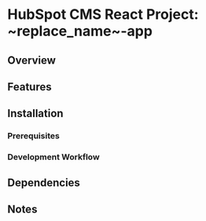 # HubSpot CMS React Project: ~replace_name~-app

## Overview

<!--
    Provide a brief description of the project and its purpose.
-->

## Features

<!--
    List the key features and functionality of the project.
    Mention any specific integrations with HubSpot CMS, HubSpot CRM, or any custom components.
-->

## Installation

### Prerequisites

<!--
    List any prerequisites that need to be installed before using this app, such as HubSpot CMS, Node.js, or any other dependencies.
-->

### Development Workflow

<!--
    Describe the recommended development workflow, including local development setup and uploading and deploying on HubSpot.
-->

## Dependencies

<!--
  List any dependencies required to use the theme, such as specific 3rd party packages.
-->

## Notes

<!--
    Mention any additional considerations such as performance, security, or limitations.
    You may also include known issues or future updates if applicable.
-->
